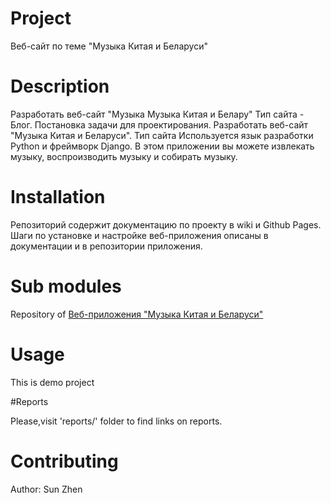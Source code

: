 # Project

Веб-сайт по теме "Музыка Китая и Беларуси"

# Description
Разработать веб-сайт "Музыка Музыка Китая и Белару"
Тип сайта - Блог.
Постановка задачи для проектирования. 
Разработать веб-сайт "Музыка Китая и Беларуси". Тип сайта
Используется язык разработки Python и фреймворк Django.
В этом приложении вы можете извлекать музыку, воспроизводить музыку и собирать музыку.

# Installation

Репозиторий содержит документацию по проекту в wiki и Github Pages.
Шаги по установке и настройке веб-приложения описаны в документации и в репозитории приложения.

# Sub modules

Repository of [Веб-приложения "Музыка Китая и Беларуси"](https://github.com/fpmi-hci-2023/project12b-gaenlzuko)

# Usage

This is demo project

#Reports

Please,visit 'reports/' folder to find links on reports.

# Contributing

Author: Sun Zhen
